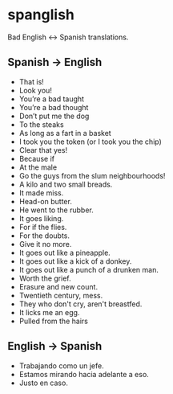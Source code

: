 # spanglish
Bad English &lt;-> Spanish translations.

## Spanish -> English

- That is!
- Look you!
- You’re a bad taught
- You’re a bad thought
- Don’t put me the dog
- To the steaks
- As long as a fart in a basket
- I took you the token (or I took you the chip)
- Clear that yes!
- Because if
- At the male
- Go the guys from the slum neighbourhoods!
- A kilo and two small breads.
- It made miss.
- Head-on butter.
- He went to the rubber.
- It goes liking.
- For if the flies.
- For the doubts.
- Give it no more.
- It goes out like a pineapple.
- It goes out like a kick of a donkey.
- It goes out like a punch of a drunken man.
- Worth the grief.
- Erasure and new count.
- Twentieth century, mess.
- They who don't cry, aren't breastfed.
- It licks me an egg.
- Pulled from the hairs

## English -> Spanish

- Trabajando como un jefe.
- Estamos mirando hacia adelante a eso.
- Justo en caso.
